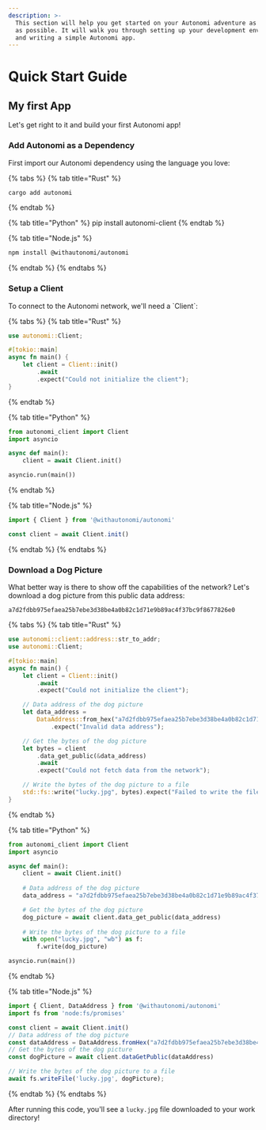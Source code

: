 ```yaml
---
description: >-
  This section will help you get started on your Autonomi adventure as quickly
  as possible. It will walk you through setting up your development environment
  and writing a simple Autonomi app.
---
```


# Quick Start Guide

## My first App

Let's get right to it and build your first Autonomi app!

### Add Autonomi as a Dependency

First import our Autonomi dependency using the language you love:

{% tabs %}
{% tab title="Rust" %}
```rust
cargo add autonomi
```
{% endtab %}

{% tab title="Python" %}
pip install autonomi-client
{% endtab %}

{% tab title="Node.js" %}
```bash
npm install @withautonomi/autonomi
```
{% endtab %}
{% endtabs %}

### Setup a Client

To connect to the Autonomi network, we'll need a \`Client\`:

{% tabs %}
{% tab title="Rust" %}
```rust
use autonomi::Client;

#[tokio::main]
async fn main() {
    let client = Client::init()
        .await
        .expect("Could not initialize the client");
}
```
{% endtab %}

{% tab title="Python" %}
```python
from autonomi_client import Client
import asyncio

async def main():
    client = await Client.init()

asyncio.run(main())
```
{% endtab %}

{% tab title="Node.js" %}
```js
import { Client } from '@withautonomi/autonomi'

const client = await Client.init()
```
{% endtab %}
{% endtabs %}

### Download a Dog Picture

What better way is there to show off the capabilities of the network? Let's download a dog picture from this public data address:

```
a7d2fdbb975efaea25b7ebe3d38be4a0b82c1d71e9b89ac4f37bc9f8677826e0
```

{% tabs %}
{% tab title="Rust" %}
```rust
use autonomi::client::address::str_to_addr;
use autonomi::Client;

#[tokio::main]
async fn main() {
    let client = Client::init()
        .await
        .expect("Could not initialize the client");

    // Data address of the dog picture
    let data_address =
        DataAddress::from_hex("a7d2fdbb975efaea25b7ebe3d38be4a0b82c1d71e9b89ac4f37bc9f8677826e0")
            .expect("Invalid data address");

    // Get the bytes of the dog picture
    let bytes = client
        .data_get_public(&data_address)
        .await
        .expect("Could not fetch data from the network");

    // Write the bytes of the dog picture to a file
    std::fs::write("lucky.jpg", bytes).expect("Failed to write the file");
}
```
{% endtab %}

{% tab title="Python" %}
```python
from autonomi_client import Client
import asyncio

async def main():
    client = await Client.init()
    
    # Data address of the dog picture
    data_address = "a7d2fdbb975efaea25b7ebe3d38be4a0b82c1d71e9b89ac4f37bc9f8677826e0"

    # Get the bytes of the dog picture
    dog_picture = await client.data_get_public(data_address)
    
    # Write the bytes of the dog picture to a file
    with open("lucky.jpg", "wb") as f:
        f.write(dog_picture)

asyncio.run(main())
```
{% endtab %}

{% tab title="Node.js" %}
```js
import { Client, DataAddress } from '@withautonomi/autonomi'
import fs from 'node:fs/promises'

const client = await Client.init()
// Data address of the dog picture
const dataAddress = DataAddress.fromHex("a7d2fdbb975efaea25b7ebe3d38be4a0b82c1d71e9b89ac4f37bc9f8677826e0")
// Get the bytes of the dog picture
const dogPicture = await client.dataGetPublic(dataAddress)

// Write the bytes of the dog picture to a file
await fs.writeFile('lucky.jpg', dogPicture);
```
{% endtab %}
{% endtabs %}

After running this code, you'll see a `lucky.jpg` file downloaded to your work directory!
